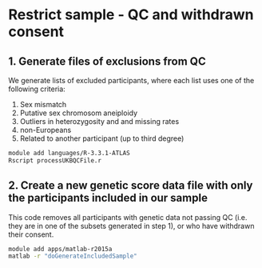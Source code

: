 
# Restrict sample - QC and withdrawn consent


## 1. Generate files of exclusions from QC

We generate lists of excluded participants, where each list uses one of the following criteria:

1. Sex mismatch
2. Putative sex chromosom aneiploidy
3. Outliers in heterozygosity and and missing rates
4. non-Europeans
5. Related to another participant (up to third degree)

```bash
module add languages/R-3.3.1-ATLAS
Rscript processUKBQCFile.r
```

## 2. Create a new genetic score data file with only the participants included in our sample

This code removes all participants with genetic data not passing QC (i.e. they are in one of the subsets generated in step 1), or who have withdrawn their consent.

```bash
module add apps/matlab-r2015a
matlab -r "doGenerateIncludedSample"
```
